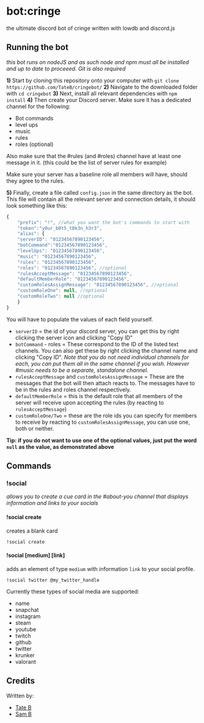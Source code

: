 # bot:cringe
 the ultimate discord bot of cringe written with lowdb and discord.js

## Running the bot
_this bot runs on nodeJS and as such node and npm must all be installed and up to date to proceeed. Git is also required_

**1)** Start by cloning this repository onto your computer with `git clone https://github.com/TateB/cringebot/`
**2)** Navigate to the downloaded folder with `cd cringebot`
**3)** Next, install all relevant dependencies with `npm install`
**4)** Then create your Discord server. Make sure it has a dedicated channel for the following:
- Bot commands
- level ups
- music 
- rules
- roles (optional)

Also make sure that the #rules (and #roles) channel have at least one message in it. (this could be the list of server rules for example)

Make sure your server has a baseline role all members will have, should they agree to the rules.

**5)** Finally, create  a file called `config.json` in the same directory as the bot.
This file will contain all the relevant server and connection details, it should look something like this:
```javascript
{
    "prefix": "!", //what you want the bot's commands to start with
    "token":"y0ur_b0t5_t0k3n_h3r3",
    "alias": {
	"serverID": "01234567890123456",
	"botCommand":"01234567890123456",
	"levelUps": "01234567890123456",
	"music": "01234567890123456",
	"rules": "01234567890123456",
	"roles": "01234567890123456", //optional 
	"rulesAcceptMessage": "01234567890123456",
	"defaultMemberRole": "01234567890123456",
	"customRolesAssignMessage": "01234567890123456", //optional
	"customRoleOne": null, //optional
	"customRoleTwo": null //optional
    }
}
```
You will have to populate the values of each field yourself.
- `serverID` = the id of your discord server, you can get this by right clicking the server icon and clicking 
"Copy ID"
- `botCommand` - roles = These correspond to the ID of the listed text channels. You can also get these by right clicking the channel name and clicking "Copy ID". _Note that you do not need individual channels for each, you can put them all in the same channel if you wish. However #music needs to be a separate, standalone channel._
- `rulesAcceptMessage` and `customRolesAssignMessage` = These are the messages that the bot will then attach reacts to. The messages have to be in the rules and roles channel respectively.
- `defaultMemberRole` = this is the default role that all members of the server will receive upon accepting the rules (by reacting to `rulesAcceptMessage`)
- `customRoleOne/Two` = these are the role ids you can specify for members to receive by reacting to `customRolesAssignMessage`, you can use one, both or neither.

**Tip: if you do not want to use one of the optional values, just put the word `null` as the value, as demonstrated above**
## Commands
### !social
_allows you to create a cue card in the #about-you channel that displays information and links to your socials_

#### !social create
creates a blank card

`!social create`

#### !social [medium] [link]
adds an element of type `medium` with information `link` to your social profile.

`!social twitter @my_twitter_handle`

Currently these types of social media are supported:
- name
- snapchat
- instagram
- steam
- youtube
- twitch
- github
- twitter
- krunker
- valorant

## Credits
Written by:
- [Tate B](https://github.com/TateB) 
- [Sam B](https://github.com/SamBkamp)
